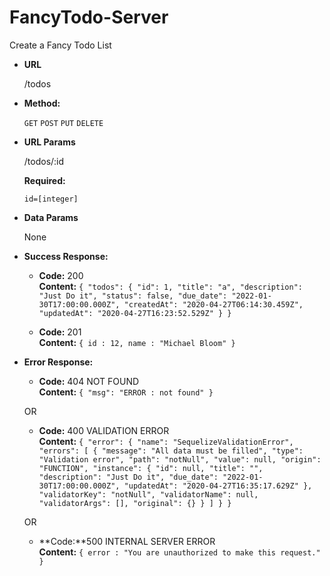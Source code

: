 # FancyTodo-Server
  Create a Fancy Todo List

* **URL**

  /todos 

* **Method:**

  `GET` `POST` `PUT` `DELETE`
  
*  **URL Params**

    /todos/:id

   **Required:**
 
   `id=[integer]`

* **Data Params**

  None

* **Success Response:**

  * **Code:** 200 <br />
    **Content:** `{
  "todos": {
    "id": 1,
    "title": "a",
    "description": "Just Do it",
    "status": false,
    "due_date": "2022-01-30T17:00:00.000Z",
    "createdAt": "2020-04-27T06:14:30.459Z",
    "updatedAt": "2020-04-27T16:23:52.529Z"
  }
}`
  
  * **Code:** 201 <br />
    **Content:** `{ id : 12, name : "Michael Bloom" }`
 
* **Error Response:**

  * **Code:** 404 NOT FOUND <br />
    **Content:** 
        `{
          "msg": "ERROR : not found"
        }`

  OR

  * **Code:** 400 VALIDATION ERROR <br />
    **Content:** 
        `{
          "error": {
            "name": "SequelizeValidationError",
            "errors": [
              {
                "message": "All data must be filled",
                "type": "Validation error",
                "path": "notNull",
                "value": null,
                "origin": "FUNCTION",
                "instance": {
                  "id": null,
                  "title": "",
                  "description": "Just Do it",
                  "due_date": "2022-01-30T17:00:00.000Z",
                  "updatedAt": "2020-04-27T16:35:17.629Z"
                },
                "validatorKey": "notNull",
                "validatorName": null,
                "validatorArgs": [],
                "original": {}
              }
            ]
          }
        }`

  OR
    * **Code:**500 INTERNAL SERVER ERROR <br />
    **Content:** `{ error : "You are unauthorized to make this request." }`

